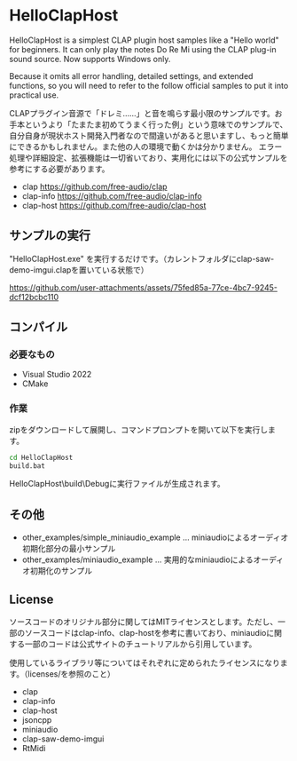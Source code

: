 
# HelloClapHost

HelloClapHost is a simplest CLAP plugin host samples like a "Hello world" for beginners. It can only play the notes Do Re Mi using the CLAP plug-in sound source. Now supports Windows only.

Because it omits all error handling, detailed settings, and extended functions, so you will need to refer to the follow official samples to put it into practical use.

CLAPプラグイン音源で「ドレミ……」と音を鳴らす最小限のサンプルです。お手本というより「たまたま初めてうまく行った例」という意味でのサンプルで、自分自身が現状ホスト開発入門者なので間違いがあると思いますし、もっと簡単にできるかもしれません。また他の人の環境で動くかは分かりません。
エラー処理や詳細設定、拡張機能は一切省いており、実用化には以下の公式サンプルを参考にする必要があります。

* clap https://github.com/free-audio/clap
* clap-info https://github.com/free-audio/clap-info
* clap-host https://github.com/free-audio/clap-host



## サンプルの実行

"HelloClapHost.exe" を実行するだけです。（カレントフォルダにclap-saw-demo-imgui.clapを置いている状態で）

https://github.com/user-attachments/assets/75fed85a-77ce-4bc7-9245-dcf12bcbc110

## コンパイル

### 必要なもの
* Visual Studio 2022
* CMake

### 作業
zipをダウンロードして展開し、コマンドプロンプトを開いて以下を実行します。

```bash
cd HelloClapHost
build.bat
```

HelloClapHost\build\Debugに実行ファイルが生成されます。


## その他

* other_examples/simple_miniaudio_example ... miniaudioによるオーディオ初期化部分の最小サンプル
* other_examples/miniaudio_example ... 実用的なminiaudioによるオーディオ初期化のサンプル


## License
ソースコードのオリジナル部分に関してはMITライセンスとします。ただし、一部のソースコードはclap-info、clap-hostを参考に書いており、miniaudioに関する一部のコードは公式サイトのチュートリアルから引用しています。

使用しているライブラリ等についてはそれぞれに定められたライセンスになります。（licenses/を参照のこと）
* clap
* clap-info
* clap-host
* jsoncpp
* miniaudio
* clap-saw-demo-imgui
* RtMidi
